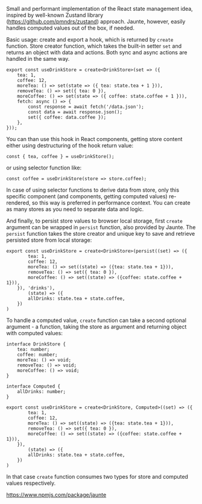 Small and performant implementation of the React state management idea,
inspired by well-known Zustand library (https://github.com/pmndrs/zustand) approach.
Jaunte, however, easily handles computed values out of the box, if needed.

Basic usage: create and export a hook, which is returned by `create` function.
Store creator function, which takes the built-in setter `set` and returns an object
with data and actions. Both sync and async actions are handled in the same way.
```
export const useDrinkStore = create<DrinkStore>(set => ({
    tea: 1,
    coffee: 12,
    moreTea: () => set(state => ({ tea: state.tea + 1 })),
    removeTea: () => set({ tea: 0 }),
    moreCoffee: () => set(state => ({ coffee: state.coffee + 1 })),
    fetch: async () => {
		const response = await fetch('/data.json');
		const data = await response.json();
		set({ coffee: data.coffee });
	},
}));
```
You can than use this hook in React components, getting store content either using
destructuring of the hook return value:

`const { tea, coffee } = useDrinkStore();`

or using selector function like:

`const coffee = useDrinkStore(store => store.coffee);`

In case of using selector functions to derive data from store, only this specific component
(and components, getting computed values) re-rendered, so this way is preferred in performance
context.
You can create as many stores as you need to separate data and logic.

And finally, to persist store values to browser local storage, first `create` argument
can be wrapped in `persist` function, also provided by Jaunte. The `persist` function takes
the store creator and unique key to save and retrieve persisted store from local storage:
```
export const useDrinkStore = create<DrinkStore>(persist((set) => ({
        tea: 1,
        coffee: 12,
        moreTea: () => set((state) => ({tea: state.tea + 1})),
        removeTea: () => set({ tea: 0 }),
        moreCoffee: () => set((state) => ({coffee: state.coffee + 1})),
    }), 'drinks'),
        (state) => ({
        allDrinks: state.tea + state.coffee,
    })
)
```
To handle a computed value, `create` function can take a second optional
argument - a function, taking the store as argument and returning object with computed values:
```
interface DrinkStore {
    tea: number;
    coffee: number;
    moreTea: () => void;
    removeTea: () => void;
    moreCoffee: () => void;
}

interface Computed {
    allDrinks: number;
}

export const useDrinkStore = create<DrinkStore, Computed>((set) => ({
        tea: 1,
        coffee: 12,
        moreTea: () => set((state) => ({tea: state.tea + 1})),
        removeTea: () => set({ tea: 0 }),
        moreCoffee: () => set((state) => ({coffee: state.coffee + 1})),
    }),
        (state) => ({
        allDrinks: state.tea + state.coffee,
    })
)
```
In that case `create` function consumes two types for store and computed values
respectively.

https://www.npmjs.com/package/jaunte
